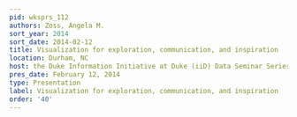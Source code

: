 ```yaml
---
pid: wksprs_112
authors: Zoss, Angela M.
sort_year: 2014
sort_date: 2014-02-12
title: Visualization for exploration, communication, and inspiration
location: Durham, NC
host: the Duke Information Initiative at Duke (iiD) Data Seminar Series
pres_date: February 12, 2014
type: Presentation
label: Visualization for exploration, communication, and inspiration
order: '40'
---
```

